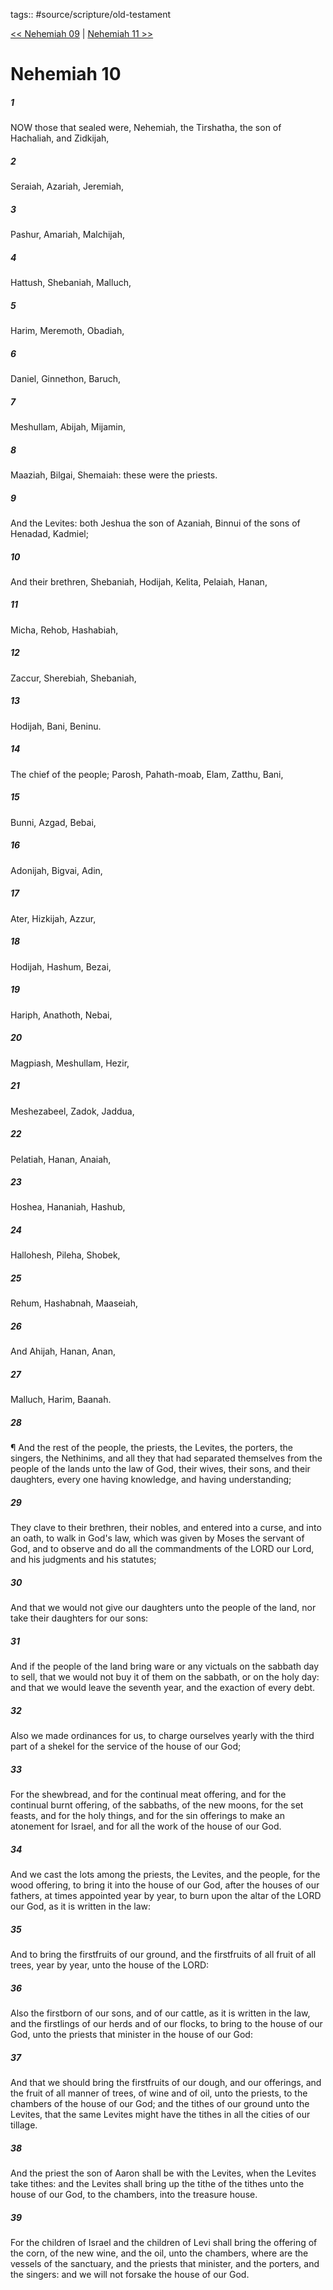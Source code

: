 tags:: #source/scripture/old-testament

[<< Nehemiah 09](/old-testament/16_Nehemiah/Nehemiah_09.md) | [Nehemiah 11 >>](/old-testament/16_Nehemiah/Nehemiah_11.md)

# Nehemiah 10

##### 1

NOW those that sealed were, Nehemiah, the Tirshatha, the son of Hachaliah, and Zidkijah,

##### 2

Seraiah, Azariah, Jeremiah,

##### 3

Pashur, Amariah, Malchijah,

##### 4

Hattush, Shebaniah, Malluch,

##### 5

Harim, Meremoth, Obadiah,

##### 6

Daniel, Ginnethon, Baruch,

##### 7

Meshullam, Abijah, Mijamin,

##### 8

Maaziah, Bilgai, Shemaiah: these were the priests.

##### 9

And the Levites: both Jeshua the son of Azaniah, Binnui of the sons of Henadad, Kadmiel;

##### 10

And their brethren, Shebaniah, Hodijah, Kelita, Pelaiah, Hanan,

##### 11

Micha, Rehob, Hashabiah,

##### 12

Zaccur, Sherebiah, Shebaniah,

##### 13

Hodijah, Bani, Beninu.

##### 14

The chief of the people; Parosh, Pahath-moab, Elam, Zatthu, Bani,

##### 15

Bunni, Azgad, Bebai,

##### 16

Adonijah, Bigvai, Adin,

##### 17

Ater, Hizkijah, Azzur,

##### 18

Hodijah, Hashum, Bezai,

##### 19

Hariph, Anathoth, Nebai,

##### 20

Magpiash, Meshullam, Hezir,

##### 21

Meshezabeel, Zadok, Jaddua,

##### 22

Pelatiah, Hanan, Anaiah,

##### 23

Hoshea, Hananiah, Hashub,

##### 24

Hallohesh, Pileha, Shobek,

##### 25

Rehum, Hashabnah, Maaseiah,

##### 26

And Ahijah, Hanan, Anan,

##### 27

Malluch, Harim, Baanah.

##### 28

¶ And the rest of the people, the priests, the Levites, the porters, the singers, the Nethinims, and all they that had separated themselves from the people of the lands unto the law of God, their wives, their sons, and their daughters, every one having knowledge, and having understanding;

##### 29

They clave to their brethren, their nobles, and entered into a curse, and into an oath, to walk in God's law, which was given by Moses the servant of God, and to observe and do all the commandments of the LORD our Lord, and his judgments and his statutes;

##### 30

And that we would not give our daughters unto the people of the land, nor take their daughters for our sons:

##### 31

And if the people of the land bring ware or any victuals on the sabbath day to sell, that we would not buy it of them on the sabbath, or on the holy day: and that we would leave the seventh year, and the exaction of every debt.

##### 32

Also we made ordinances for us, to charge ourselves yearly with the third part of a shekel for the service of the house of our God;

##### 33

For the shewbread, and for the continual meat offering, and for the continual burnt offering, of the sabbaths, of the new moons, for the set feasts, and for the holy things, and for the sin offerings to make an atonement for Israel, and for all the work of the house of our God.

##### 34

And we cast the lots among the priests, the Levites, and the people, for the wood offering, to bring it into the house of our God, after the houses of our fathers, at times appointed year by year, to burn upon the altar of the LORD our God, as it is written in the law:

##### 35

And to bring the firstfruits of our ground, and the firstfruits of all fruit of all trees, year by year, unto the house of the LORD:

##### 36

Also the firstborn of our sons, and of our cattle, as it is written in the law, and the firstlings of our herds and of our flocks, to bring to the house of our God, unto the priests that minister in the house of our God:

##### 37

And that we should bring the firstfruits of our dough, and our offerings, and the fruit of all manner of trees, of wine and of oil, unto the priests, to the chambers of the house of our God; and the tithes of our ground unto the Levites, that the same Levites might have the tithes in all the cities of our tillage.

##### 38

And the priest the son of Aaron shall be with the Levites, when the Levites take tithes: and the Levites shall bring up the tithe of the tithes unto the house of our God, to the chambers, into the treasure house.

##### 39

For the children of Israel and the children of Levi shall bring the offering of the corn, of the new wine, and the oil, unto the chambers, where are the vessels of the sanctuary, and the priests that minister, and the porters, and the singers: and we will not forsake the house of our God.
